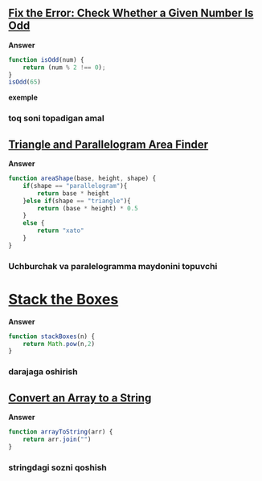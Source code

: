 ## [Fix the Error: Check Whether a Given Number Is Odd](https://edabit.com/challenge/7rw9NgXoGZuyoJjZy)
**Answer**
```js
function isOdd(num) {
	return (num % 2 !== 0);
}
isOdd(65)


```
**exemple**

### toq soni topadigan amal
## [Triangle and Parallelogram Area Finder](https://edabit.com/challenge/Z5nLWN9XscsuRi2oT)
**Answer**
```js
function areaShape(base, height, shape) {
	if(shape == "parallelogram"){
		return base * height
	}else if(shape == "triangle"){
		return (base * height) * 0.5
	}
	else {
		return "xato"
	}
}
```

### Uchburchak va paralelogramma maydonini topuvchi

# [Stack the Boxes](https://edabit.com/challenge/QifJBFwg32GNdiWQa)
**Answer**
```js
function stackBoxes(n) {
	return Math.pow(n,2)
}
```
### darajaga oshirish 

## [Convert an Array to a String](https://edabit.com/challenge/BLJ5SyhMoZD892G7w)
**Answer**

```js
function arrayToString(arr) {
	return arr.join("")
}
```
### stringdagi sozni qoshish
